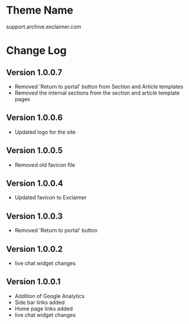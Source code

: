 # Theme Name
support.archive.exclaimer.com

# Change Log
## Version 1.0.0.7
* Removed 'Return to portal' button from Section and Article templates
* Removed the internal sections from the section and article template pages

## Version 1.0.0.6
* Updated logo for the site

## Version 1.0.0.5
* Removed old favicon file

## Version 1.0.0.4
* Updated favicon to Exclaimer

## Version 1.0.0.3
* Removed 'Return to portal' button

## Version 1.0.0.2
* live chat widget changes

## Version 1.0.0.1
* Addition of Google Analytics
* Side bar links added
* Home page links added
* live chat widget changes
